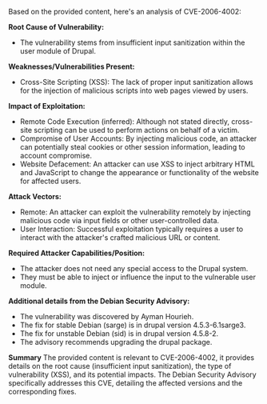 Based on the provided content, here's an analysis of CVE-2006-4002:

**Root Cause of Vulnerability:**
*   The vulnerability stems from insufficient input sanitization within the user module of Drupal.

**Weaknesses/Vulnerabilities Present:**
*   Cross-Site Scripting (XSS): The lack of proper input sanitization allows for the injection of malicious scripts into web pages viewed by users.

**Impact of Exploitation:**
*   Remote Code Execution (inferred): Although not stated directly, cross-site scripting can be used to perform actions on behalf of a victim.
*   Compromise of User Accounts: By injecting malicious code, an attacker can potentially steal cookies or other session information, leading to account compromise.
*   Website Defacement: An attacker can use XSS to inject arbitrary HTML and JavaScript to change the appearance or functionality of the website for affected users.

**Attack Vectors:**
*   Remote: An attacker can exploit the vulnerability remotely by injecting malicious code via input fields or other user-controlled data.
*   User Interaction: Successful exploitation typically requires a user to interact with the attacker's crafted malicious URL or content.

**Required Attacker Capabilities/Position:**
*   The attacker does not need any special access to the Drupal system.
*   They must be able to inject or influence the input to the vulnerable user module.

**Additional details from the Debian Security Advisory:**

*   The vulnerability was discovered by Ayman Hourieh.
*   The fix for stable Debian (sarge) is in drupal version 4.5.3-6.1sarge3.
*   The fix for unstable Debian (sid) is in drupal version 4.5.8-2.
*   The advisory recommends upgrading the drupal package.

**Summary**
The provided content is relevant to CVE-2006-4002, it provides details on the root cause (insufficient input sanitization), the type of vulnerability (XSS), and its potential impacts. The Debian Security Advisory specifically addresses this CVE, detailing the affected versions and the corresponding fixes.